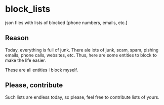 # block_lists
json files with lists of blocked [phone numbers, emails, etc.]

## Reason

Today, everything is full of junk. There ale lots of junk, scam, spam, pishing emails, phone calls, websites, etc. Thus, here are some entities to block to make the life easier.

These are all entities I block myself. 


## Please, contribute

Such lists are endless today, so please, feel free to contribute lists of yours.
